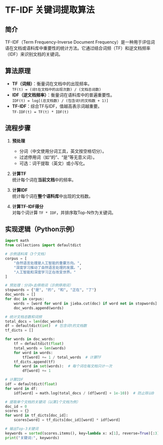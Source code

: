 # TF-IDF 关键词提取算法

## 简介
TF-IDF（Term Frequency-Inverse Document Frequency）是一种用于评估词语在文档或语料库中重要性的统计方法。它通过结合词频（TF）和逆文档频率（IDF）来识别文档的关键词。

## 算法原理
- **TF（词频）**：衡量词在文档中的出现频率。  
  `TF(t) = (词t在文档中的出现次数) / (文档总词数)`  
- **IDF（逆文档频率）**：衡量词在语料库中的普遍重要性。  
  `IDF(t) = log[(总文档数) / (包含词t的文档数 + 1)]`  
- **TF-IDF**：综合TF与IDF，值越高表示词越重要。  
  `TF-IDF(t) = TF(t) * IDF(t)`

## 流程步骤
1. **预处理**  
   - 分词（中文使用分词工具，英文按空格切分）。
   - 过滤停用词（如“的”、“是”等无意义词）。
   - 可选：词干提取（英文）或小写化。

2. **计算TF**  
   统计每个词在**当前文档**中的频率。

3. **计算IDF**  
   统计每个词在**整个语料库**中出现的文档数。

4. **计算TF-IDF得分**  
   对每个词计算 `TF * IDF`，并排序取Top-N作为关键词。

## 实现逻辑（Python示例）
```python
import math
from collections import defaultdict

# 示例语料库（3个文档）
corpus = [
    "自然语言处理是人工智能的重要方向。",
    "深度学习推动了自然语言处理的发展。",
    "人工智能和深度学习正在改变世界。"
]

# 预处理：分词+去停用词（示例停用词）
stopwords = {"是", "的", "和", "正在", "了"}
doc_words = []
for doc in corpus:
    words = [word for word in jieba.cut(doc) if word not in stopwords]  # 中文分词需使用jieba
    doc_words.append(words)

# 统计文档总数和词频
total_docs = len(doc_words)
df = defaultdict(int)  # 包含词t的文档数
tf_dicts = []

for words in doc_words:
    tf = defaultdict(float)
    total_words = len(words)
    for word in words:
        tf[word] += 1 / total_words  # 计算TF
    tf_dicts.append(tf)
    for word in set(words):  # 每个词在每文档只计一次
        df[word] += 1

# 计算IDF
idf = defaultdict(float)
for word in df:
    idf[word] = math.log(total_docs / (df[word] + 1e-10))  # 防止除以0

# 提取单个文档的关键词（以第1个文档为例）
doc_id = 0
scores = {}
for word in tf_dicts[doc_id]:
    scores[word] = tf_dicts[doc_id][word] * idf[word]

# 输出Top-3关键词
keywords = sorted(scores.items(), key=lambda x: x[1], reverse=True)[:3]
print("关键词:", keywords)